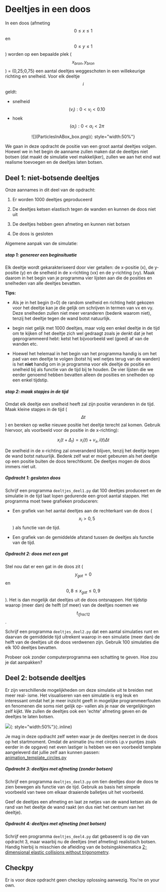 # Deeltjes in een doos

In een doos (afmeting $$0 \leq x \leq 1$$ en $$0 \leq y \leq 1$$) worden op een bepaalde plek ($$x_{bron}, y_{bron}$$) = (0,25;0,75) een aantal deeltjes weggeschoten in een willekeurige richting en snelheid. Voor elk deeltje $$i$$ geldt:

   - snelheid $$(v_{i}): 0 < v_{i} < 0.10$$
   - hoek $$(\alpha_{i}): 0 < \alpha_{i} < 2\pi$$
   
<p align="center">
![](ParticlesInABox_box.png){: style="width:50%"}
</p>

We gaan in deze opdracht de positie van een groot aantal deeltjes volgen. Hoewel we in het begin de aanname zullen maken dat de deeltjes niet botsen (dat maakt de simulatie veel  makkelijker), zullen we aan het eind wat realisme toevoegen en de deeltjes laten botsen.

## Deel 1: niet-botsende deeltjes

Onze aannames in dit deel van de opdracht:

   1.  Er worden 1000 deeltjes geproduceerd
   
   2.  De deeltjes ketsen elastisch tegen de wanden en kunnen de doos niet uit

   3.  De deeltjes hebben geen afmeting en kunnen niet botsen

   4.  De doos is gesloten
   
Algemene aanpak van de simulatie:

##### stap 1: genereer een beginsituatie
  
  Elk deeltje wordt gekarakteriseerd door vier getallen: de x-positie (x), de y-positie (y) en de snelheid in de x-richting (vx) en de y-richting (vy). Maak daarom in het begin van je programma vier lijsten aan die de posities en snelheden van alle deeltjes bevatten.
  
**Tips:**

   - Als je in het begin (t=0) de random snelheid en richting hebt gekozen voor het deeltje kan je die gelijk om schrijven in termen van vx en vy. Deze snelheden zullen niet meer veranderen (bedenk waarom niet), tenzij het deeltje tegen de wand botst natuurlijk.
   
   - begin niet gelijk met 1000 deeltjes, maar volg een enkel deeltje in de tijd om te kijken of het deeltje zich wel gedraagt zoals je denkt dat je het geprogrammeerd hebt: ketst het bijvoorbeeld wel (goed) af van de wanden etc.

   - Hoewel het helemaal in het begin van het programma handig is om het pad van een deeltje te volgen (botst hij wel netjes terug van de wanden) is het **niet** handig om in je programma voor elk deeltje de positie en snelheid bij als functie van de tijd bij te houden. De vier lijsten die we eerder genoemd hebben bevatten alleen de posities en snelheden op een enkel tijdstip. 

##### stap 2: maak stapjes in de tijd

Omdat elk deeltje een snelheid heeft zal zijn positie veranderen in de tijd. Maak kleine stapjes in de tijd ($$\Delta t$$) en bereken op welke nieuwe positie het deeltje terecht zal komen. Gebruik hiervoor, als voorbeeld voor de positie in de x-richting): 

  $$x_i(t+\Delta_t) = x_i(t) + v_x,i(t)\Delta t$$ 

De snelheid in de x-richting zal onveranderd blijven, tenzij het deeltje tegen de wand botst natuurlijk. Bedenk zelf wat er moet gebeuren als het deeltje op een positie buiten de doos terechtkomt. De deeltjes mogen de doos immers niet uit.


##### Opdracht 1: gesloten doos

Schrijf een programma `deeltjes_deel1.py` dat 100 deeltjes produceert en de simulatie in de tijd laat lopen gedurende een groot aantal stappen. Het programma moet twee grafieken produceren:
 
   - Een grafiek van het aantal deeltjes aan de rechterkant van de doos ($$x_i > 0,5$$) als functie van de tijd.

   - Een grafiek van de gemiddelde afstand tussen de deeltjes als functie van de tijd.

##### Opdracht 2: doos met een gat

Stel nou dat er een gat in de doos zit ($$y_{gat} = 0$$ en $$0,8 \leq x_{gat} \leq 0,9$$). Het is dan mogelijk dat deeltjes uit de doos ontsnappen. Het tijdstip waarop (meer dan) de helft (of meer) van de deeltjes noemen we $$t_{/frac{1}{2}}$$.

Schrijf een programma `deeltjes_deel2.py` dat een aantal simulaties runt en daarvan de  gemiddelde tijd uitrekent waarop in een simulatie (meer dan) de helft van de deeltjes uit de doos verdwenen zijn. Gebruik 100 simulaties die elk 100 deeltjes bevatten.

Probeer ook zonder computerprogramma een schatting te geven. Hoe zou je dat aanpakken?

## Deel 2: botsende deeltjes

Er zijn verschillende mogelijkheden om deze simulatie uit te breiden met meer real-
isme. Het visualiseren van een simulatie is erg leuk en interessant omdat het je meer
inzicht geeft in mogelijke programmeerfouten en fenomenen die soms niet gelijk op-
vallen als je naar de vergelijkingen zelf kijkt. We zullen de deeltjes ook een 'echte'
afmeting geven en de deeltjes te laten botsen.

![](collidingballs_4.gif){: style="width:50%"}{:.inline}

Je mag in deze opdracht zelf weten waar je de deeltjes neerzet in de doos op het startmoment. Omdat de animatie (nu met circels i.p.v puntjes zoals eerder in de opgave) net even lastiger is hebben we een voorbeeld template aangeleverd dat jullie zelf aan kunnen passen: [animation_template_circles.py](https://www.nikhef.nl/~ivov/Python/DeeltjesInDoos/animation_template_circles.py)

##### Opdracht 3: deeltjes met afmeting (zonder botsen)

Schrijf een programma `deeltjes_deel3.py` om tien deeltjes door de doos te zien bewegen als functie van de tijd. Gebruik as basis het simpele voorbeeld van twee om elkaar draaiende balletjes uit het voorbeeld.

Geef de deeltjes een afmeting en laat ze netjes van de wand ketsen als de rand van het deeltje de wand raakt (en dus niet het centrum van het deeltje). 


##### Opdracht 4: deeltjes met afmeting (met botsen)

Schrijf een programma `deeltjes_deel4.py` dat gebaseerd is op die van opdracht 3, maar waarbij nu de deeltjes (met afmeting) realistisch botsen. Handig hierbij is misschien de afleiding van de botsingskinematica 
[2-dimensional elastic collisions without trigonometry](http://www.vobarian.com/collisions/2dcollisions2.pdf).



## Checkpy

Er is voor deze opdracht geen checkpy oplossing aanwezig. You're on your own.
